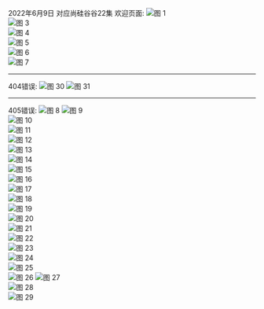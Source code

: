 2022年6月9日
对应尚硅谷谷22集
欢迎页面:
![图 1](iamges/20220609182200.png)  
![图 3](iamges/20220609182256.png)  
![图 4](iamges/20220609182311.png)  
![图 5](iamges/20220609182431.png)  
![图 6](iamges/20220609182624.png)  
![图 7](iamges/20220609182900.png) 

---
404错误:
![图 30](iamges/20220609194715.png) 
![图 31](iamges/20220609194835.png)  

---
405错误:
![图 8](iamges/20220609183324.png)
![图 9](iamges/20220609183457.png)  
![图 10](iamges/20220609183514.png)  
![图 11](iamges/20220609183549.png)  
![图 12](iamges/20220609183629.png)  
![图 13](iamges/20220609183820.png)  
![图 14](iamges/20220609183901.png)  
![图 15](iamges/20220609183927.png)  
![图 16](iamges/20220609184020.png)  
![图 17](iamges/20220609184141.png)  
![图 18](iamges/20220609184342.png)  
![图 19](iamges/20220609184623.png)  
![图 20](iamges/20220609185035.png)  
![图 21](iamges/20220609185142.png)  
![图 22](iamges/20220609185238.png)  
![图 23](iamges/20220609185319.png)  
![图 24](iamges/20220609185354.png)  
![图 25](iamges/20220609185616.png)  
![图 26](iamges/20220609190101.png)
![图 27](iamges/20220609190634.png)  
![图 28](iamges/20220609191259.png)  
![图 29](iamges/20220609191358.png)  


